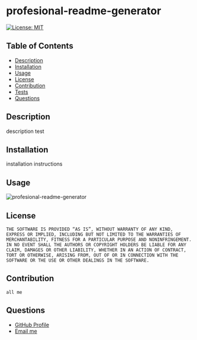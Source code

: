 # profesional-readme-generator

<a href="https://opensource.org/license/mit/" > [![License: MIT](https://img.shields.io/badge/License-MIT-yellow.svg)](https://opensource.org/licenses/MIT)</a>
 


  ## Table of Contents
      
  - [Description](#Description)
  - [Installation](#Installation)    
  - [Usage](#Usage)
  - [License](#Licence)
  - [Contribution](#Contribution)    
  - [Tests](#Tests)
  - [Questions](#Questions)



  ## Description

  description test
 
  
  ## Installation
  
  installation instructions
  
  
  ## Usage
  
  ![profesional-readme-generator](assets/images/screenshot.png)
  

  ## License 
    THE SOFTWARE IS PROVIDED “AS IS”, WITHOUT WARRANTY OF ANY KIND, EXPRESS OR IMPLIED, INCLUDING BUT NOT LIMITED TO THE WARRANTIES OF MERCHANTABILITY, FITNESS FOR A PARTICULAR PURPOSE AND NONINFRINGEMENT. IN NO EVENT SHALL THE AUTHORS OR COPYRIGHT HOLDERS BE LIABLE FOR ANY CLAIM, DAMAGES OR OTHER LIABILITY, WHETHER IN AN ACTION OF CONTRACT, TORT OR OTHERWISE, ARISING FROM, OUT OF OR IN CONNECTION WITH THE SOFTWARE OR THE USE OR OTHER DEALINGS IN THE SOFTWARE.


  ## Contribution
    all me

  
  ## Questions

  <ul>
  <li> <a href="https://github.com/JulioBermudez">GitHub Profile<a/></li>
  <li> <a href="mailto:julioph0n3@gmail.com">Email me<a/></li>
  </ul>

  